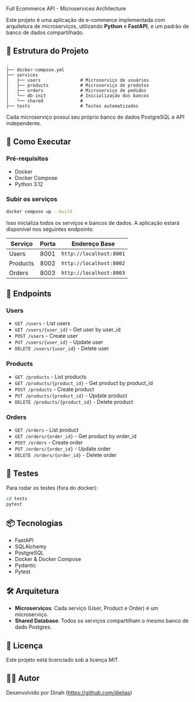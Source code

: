 Full Ecommerce API - Microservices Architecture

Este projeto é uma aplicação de e-commerce implementada com arquitetura de microserviços, utilizando **Python** e **FastAPI**, e um padrão de banco de dados compartilhado. 

## 🧱 Estrutura do Projeto

```
.
├── docker-compose.yml
├── services
│   ├── users               # Microserviço de usuários
│   ├── products            # Microserviço de produtos
│   ├── orders              # Microserviço de pedidos
│   └── db-init             # Inicialização dos bancos
│   └── shared              # 
├── tests                   # Testes automatizados
```

Cada microserviço possui seu próprio banco de dados PostgreSQL e API independente.

## 🚀 Como Executar

### Pré-requisitos

- Docker
- Docker Compose
- Python 3.12

### Subir os serviços

```bash
docker compose up --build
```

Isso inicializa todos os serviços e bancos de dados. A aplicação estará disponível nos seguintes endpoints:

| Serviço      | Porta | Endereço Base         |
|--------------|-------|------------------------|
| Users        | 8001  | `http://localhost:8001` |
| Products     | 8002  | `http://localhost:8002` |
| Orders       | 8003  | `http://localhost:8003` |

## 🔌 Endpoints

### Users

- `GET /users` - List users
- `GET /users/{user_id}` - Get user by user_id
- `POST /users` - Create user 
- `PUT /users/{user_id}` - Update user 
- `DELETE /users/{user_id}` - Delete user 

### Products

- `GET /products` - List products 
- `GET /products/{product_id}` - Get product by product_id
- `POST /products` - Create product
- `PUT /products/{product_id}` - Update product
- `DELETE /products/{product_id}` - Delete product

### Orders

- `GET /orders` - List product 
- `GET /orders/{order_id}` - Get product by order_id
- `POST /orders` - Create order 
- `PUT /orders/{order_id}` - Update order 
- `DELETE /orders/{order_id}` - Delete order 

## 🧪 Testes

Para rodar os testes (fora do docker):

```bash
cd tests
pytest
```

## 📦 Tecnologias

- FastAPI
- SQLAlchemy
- PostgreSQL
- Docker & Docker Compose
- Pydantic
- Pytest

## 🛠️ Arquitetura

- **Microserviços**: Cada serviço (User, Product e Order) é um microserviço.
- **Shared Database**: Todos os serviços compartilham o mesmo banco de dado Postgres.


## 📝 Licença

Este projeto está licenciado sob a licença MIT.

## 🧑‍💻 Autor

Desenvolvido por Dinah (https://github.com/dielias)
